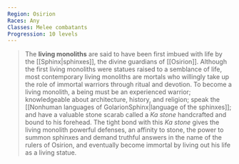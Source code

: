 ```yaml
---
Region: Osirion
Races: Any
Classes: Melee combatants
Progression: 10 levels
---
```


> The **living monoliths** are said to have been first imbued with life by the [[Sphinx|sphinxes]], the divine guardians of [[Osirion]]. Although the first living monoliths were statues raised to a semblance of life, most contemporary living monoliths are mortals who willingly take up the role of immortal warriors through ritual and devotion. To become a living monolith, a being must be an experienced warrior; knowledgeable about architecture, history, and religion; speak the [[Nonhuman languages of GolarionSphinx|language of the sphinxes]]; and have a valuable stone scarab called a *Ka stone* handcrafted and bound to his forehead. The tight bond with this *Ka stone* gives the living monolith powerful defenses, an affinity to stone, the power to summon sphinxes and demand truthful answers in the name of the rulers of Osirion, and eventually become immortal by living out his life as a living statue.








